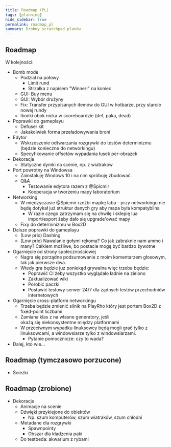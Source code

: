 ```yaml
---
title: Roadmap (PL)
tags: [planning]
hide_sidebar: true
permalink: roadmap_pl
summary: Drobny scratchpad planów
---
```


## Roadmap

W kolejności:

- Bomb mode
	- Podział na połowy
		- Limit rund
		- Strzałka z napisem "Winner!" na koniec
	- GUI: Buy menu
	- GUI: Wybór drużyny
	- Fix: Transfer przypisanych itemów do GUI w hotbarze, przy starcie nowej rundy
	- Ikonki obok nicka w scoreboardzie (def, paka, dead)
- Poprawki do gameplayu
	- Defuser kit
	- Jakakolwiek forma przeładowywania broni
- Edytor
    - Wskrzeszenie odtwarzania rozgrywki do testów determinizmu (będzie konieczne do networkingu)
	- Specyfikowanie offsetów wypadania łusek per-obrazek
- Dekoracje
    - Statyczne dymki na scenie, np. z wiatraków
- Port powrotny na Windowsa
    - Zainstaluję Windows 10 i na nim spróbuję zbudować.
    - Q&A
        - Testowanie edytora razem z @Spicmir 
		- Kooperacja w tworzeniu mapy laboratorium
- Networking
    - W międzyczasie @Spicmir rzeźbi mapkę laba - przy networkingu nie będę dotykał już struktur danych gry aby mapa była kompatybilna
        - W razie czego zatrzymam się na chwilę i sklepię lua import/export żeby dało się upgrade'ować mapy
	- Fixy do determinizmu w Box2D
- Dalsze poprawki do gameplayu
	- (Low prio) Dashing
	- (Low prio) Nawalanie gołymi rękoma? Co jak zabraknie nam ammo i many? Całkiem możliwe, bo postacie mogą być bardzo żywotne
- Ogarnięcie od strony społecznościowej
    - Nagra się porządne podsumowanie z moim komentarzem głosowym, tak jak pierwsze dwa.
    - Wtedy gra będzie już poniekąd grywalna więc trzeba będzie:
        - Poprawić CI żeby wszystko wyglądało ładnie na zielono
        - Zaktualizować wiki
        - Porobić paczki
        - Postawić testowy serwer 24/7 dla żądnych testów przechodniów internetowych
- Ogarnięcie cross-platform networkingu
	- Trzeba będzie zmienić silnik na PlayRho który jest portem Box2D z fixed-point liczbami
	- Zamiana klas z <random> na własne generatory, jeśli okażą się niekonsystentne między platformami
	- W przeciwnym wypadku linuksowcy będą mogli grać tylko z linuksowcami, a windowsiarze tylko z windowsiarzami.
		- Pytanie pomocznicze: czy to wada?
- Dalej, kto wie...

## Roadmap (tymczasowo porzucone)

- Ścieżki

## Roadmap (zrobione)

- Dekoracje
    - Animacje na scenie
    - Dźwięki przyklejone do obiektów
        - Np. szum komputerów, szum wiatraków, szum chłodni
    - Metadane dla rozgrywki
        - Spawnpointy
        - Obszar dla kładzenia paki
    - Do testbeda: akwarium z rybami
